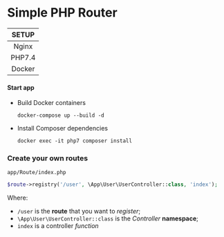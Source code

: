 # Simple PHP Router

| SETUP  |
|:------:|
| Nginx  |
| PHP7.4 |
| Docker |


#### Start app
- Build Docker containers
    ```docker
    docker-compose up --build -d
    ```

- Install Composer dependencies
    ```docker
    docker exec -it php7 composer install
    ```

### Create your own routes

`app/Route/index.php`

```php
$route->registry('/user', \App\User\UserController::class, 'index');
```

Where:
- `/user` is the **route** that you want to *register*;
- `\App\User\UserController::class` is the *Controller* **namespace**;
- `index` is a controller *function*
